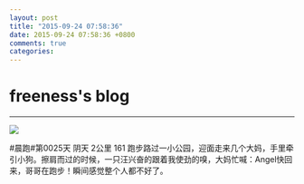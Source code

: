 ```yaml
---
layout: post
title: "2015-09-24 07:58:36"
date: 2015-09-24 07:58:36 +0800
comments: true
categories: 
---
```


# freeness's blog

----------

![](http://okqmqrbgo.bkt.clouddn.com/201509240758361.jpg)

>
\#晨跑\#第0025天 阴天 2公里 161 跑步路过一小公园，迎面走来几个大妈，手里牵引小狗。擦肩而过的时候，一只汪兴奋的跟着我使劲的嗅，大妈忙喊：Angel快回来，哥哥在跑步！瞬间感觉整个人都不好了。